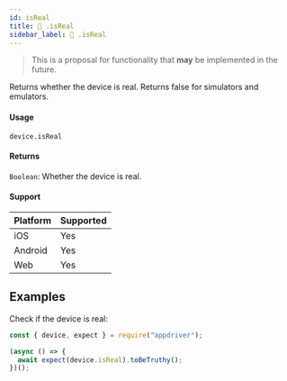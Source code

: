 ```yaml
---
id: isReal
title: 🔬 .isReal
sidebar_label: 🔬 .isReal
---
```


> This is a proposal for functionality that **may** be implemented in the future.

Returns whether the device is real. Returns false for simulators and emulators.

#### Usage

```text
device.isReal
```

#### Returns

`Boolean`: Whether the device is real.

#### Support

| Platform | Supported |
| -------- | --------- |
| iOS      | Yes       |
| Android  | Yes       |
| Web      | Yes       |

## Examples

Check if the device is real:

```javascript
const { device, expect } = require("appdriver");

(async () => {
  await expect(device.isReal).toBeTruthy();
})();
```